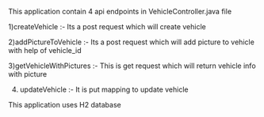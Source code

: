 

This application contain 4 api endpoints in VehicleController.java file

1)createVehicle :- Its a post request which will create vehicle

2)addPictureToVehicle :- Its a post request which will add picture to vehicle with help of vehicle_id

3)getVehicleWithPictures :- This is get request which will return vehicle info with picture

4) updateVehicle :- It is put mapping to update vehicle


This application uses H2 database